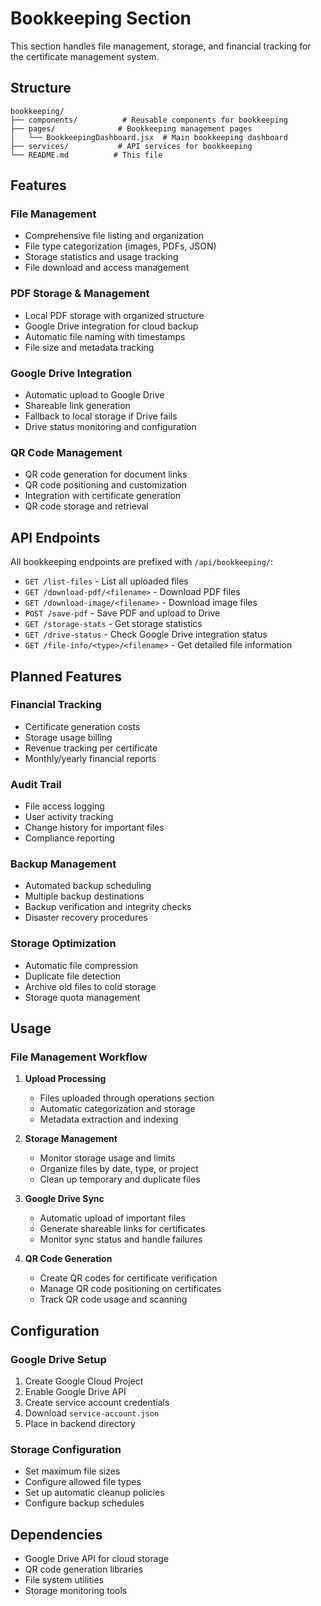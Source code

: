 # Bookkeeping Section

This section handles file management, storage, and financial tracking for the certificate management system.

## Structure

```
bookkeeping/
├── components/          # Reusable components for bookkeeping
├── pages/              # Bookkeeping management pages
│   └── BookkeepingDashboard.jsx  # Main bookkeeping dashboard
├── services/           # API services for bookkeeping
└── README.md          # This file
```

## Features

### File Management
- Comprehensive file listing and organization
- File type categorization (images, PDFs, JSON)
- Storage statistics and usage tracking
- File download and access management

### PDF Storage & Management
- Local PDF storage with organized structure
- Google Drive integration for cloud backup
- Automatic file naming with timestamps
- File size and metadata tracking

### Google Drive Integration
- Automatic upload to Google Drive
- Shareable link generation
- Fallback to local storage if Drive fails
- Drive status monitoring and configuration

### QR Code Management
- QR code generation for document links
- QR code positioning and customization
- Integration with certificate generation
- QR code storage and retrieval

## API Endpoints

All bookkeeping endpoints are prefixed with `/api/bookkeeping/`:

- `GET /list-files` - List all uploaded files
- `GET /download-pdf/<filename>` - Download PDF files
- `GET /download-image/<filename>` - Download image files
- `POST /save-pdf` - Save PDF and upload to Drive
- `GET /storage-stats` - Get storage statistics
- `GET /drive-status` - Check Google Drive integration status
- `GET /file-info/<type>/<filename>` - Get detailed file information

## Planned Features

### Financial Tracking
- Certificate generation costs
- Storage usage billing
- Revenue tracking per certificate
- Monthly/yearly financial reports

### Audit Trail
- File access logging
- User activity tracking
- Change history for important files
- Compliance reporting

### Backup Management
- Automated backup scheduling
- Multiple backup destinations
- Backup verification and integrity checks
- Disaster recovery procedures

### Storage Optimization
- Automatic file compression
- Duplicate file detection
- Archive old files to cold storage
- Storage quota management

## Usage

### File Management Workflow

1. **Upload Processing**
   - Files uploaded through operations section
   - Automatic categorization and storage
   - Metadata extraction and indexing

2. **Storage Management**
   - Monitor storage usage and limits
   - Organize files by date, type, or project
   - Clean up temporary and duplicate files

3. **Google Drive Sync**
   - Automatic upload of important files
   - Generate shareable links for certificates
   - Monitor sync status and handle failures

4. **QR Code Generation**
   - Create QR codes for certificate verification
   - Manage QR code positioning on certificates
   - Track QR code usage and scanning

## Configuration

### Google Drive Setup
1. Create Google Cloud Project
2. Enable Google Drive API
3. Create service account credentials
4. Download `service-account.json`
5. Place in backend directory

### Storage Configuration
- Set maximum file sizes
- Configure allowed file types
- Set up automatic cleanup policies
- Configure backup schedules

## Dependencies

- Google Drive API for cloud storage
- QR code generation libraries
- File system utilities
- Storage monitoring tools

